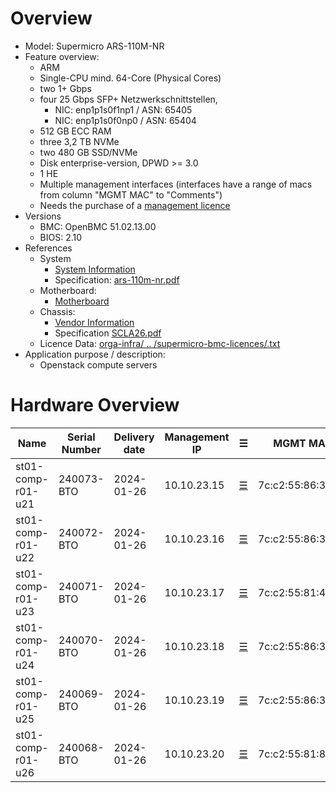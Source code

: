
# Overview

* Model: Supermicro ARS-110M-NR
* Feature overview:
  * ARM
  * Single-CPU mind. 64-Core (Physical Cores)
  * two 1+ Gbps
  * four 25 Gbps SFP+ Netzwerkschnittstellen,
    * NIC: enp1p1s0f1np1 / ASN: 65405
    * NIC: enp1p1s0f0np0 / ASN: 65404
  * 512 GB ECC RAM
  * three 3,2 TB NVMe
  * two 480 GB SSD/NVMe
  * Disk enterprise-version, DPWD >= 3.0
  * 1 HE
  * Multiple management interfaces
    (interfaces have a range of macs from column "MGMT MAC" to "Comments")
  * Needs the purchase of a [management licence](https://store.supermicro.com/out-of-band-sft-oob-lic.html?utm=newsm)
* Versions
  * BMC: OpenBMC 51.02.13.00
  * BIOS: 2.10
* References
  * System
    * [System Information](https://www.supermicro.com/de/products/system/megadc/1u/ars-110m-nr)
    * Specification: [ars-110m-nr.pdf](https://github.com/SCS-Private/orga-infra/blob/main/scs-system-landscape/spec_sheets/servers//ars-110m-nr.pdf)
  * Motherboard:
    * [Motherboard](https://www.supermicro.com/de/products/motherboard/R12SPD-A)
  * Chassis:
    * [Vendor Information](https://www.supermicro.com/de/products/chassis/2u/la26/scla26e1c4-r609lp)
    * Specification [SCLA26.pdf](https://github.com/SCS-Private/orga-infra/blob/main/scs-system-landscape/spec_sheets/servers//SCLA26.pdf)
  * Licence Data: [orga-infra/ .. /supermicro-bmc-licences/<mac-adress>.txt](https://github.com/SCS-Private/orga-infra/tree/main/scs-system-landscape/supermicro-bmc-licences/)
* Application purpose / description:
  * Openstack compute servers

# Hardware Overview


| Name                      | Serial Number   | Delivery date | Management IP  | ☰                        | MGMT MAC          | ASN        | Node IPv4   | Node IPv6                    | Comments                        |
|---------------------------|-----------------|---------------|----------------|--------------------------|-------------------|------------|-------------|------------------------------|---------------------------------|
| st01-comp-r01-u21         | 240073-BTO      | 2024-01-26    | 10.10.23.15    | [☰](https://10.10.23.15) | 7c:c2:55:86:36:6d | 4210021015 | 10.10.21.15 | fd0c:cc24:75a0:1:10:10:21:15 | up to mac "7c:c2:55:86:36:6f"   |
| st01-comp-r01-u22         | 240072-BTO      | 2024-01-26    | 10.10.23.16    | [☰](https://10.10.23.16) | 7c:c2:55:86:38:80 | 4210021016 | 10.10.21.16 | fd0c:cc24:75a0:1:10:10:21:16 | up to mac "7c:c2:55:86:38:82"   |
| st01-comp-r01-u23         | 240071-BTO      | 2024-01-26    | 10.10.23.17    | [☰](https://10.10.23.17) | 7c:c2:55:81:4a:86 | 4210021017 | 10.10.21.17 | fd0c:cc24:75a0:1:10:10:21:17 | label does not provide that     |
| st01-comp-r01-u24         | 240070-BTO      | 2024-01-26    | 10.10.23.18    | [☰](https://10.10.23.18) | 7c:c2:55:86:36:cd | 4210021018 | 10.10.21.18 | fd0c:cc24:75a0:1:10:10:21:18 | up to mac "7c:c2:55:86:36:cf"   |
| st01-comp-r01-u25         | 240069-BTO      | 2024-01-26    | 10.10.23.19    | [☰](https://10.10.23.19) | 7c:c2:55:86:36:c4 | 4210021019 | 10.10.21.19 | fd0c:cc24:75a0:1:10:10:21:19 | up to mac "7c:c2:55:86:36:c6"   |
| st01-comp-r01-u26         | 240068-BTO      | 2024-01-26    | 10.10.23.20    | [☰](https://10.10.23.20) | 7c:c2:55:81:8c:0b | 4210021020 | 10.10.21.20 | fd0c:cc24:75a0:1:10:10:21:20 | up to mac "7c:c2:55:81:8c:0d"   |
